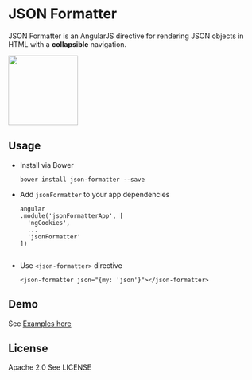 # JSON Formatter
JSON Formatter is an AngularJS directive for rendering JSON objects in HTML with a **collapsible** navigation.

<img src="https://raw.githubusercontent.com/mohsen1/json-formatter/gh-pages/app/images/screenshot.png" style="width: 140px;">

## Usage

* Install via Bower
  ```
  bower install json-formatter --save
  ```
* Add `jsonFormatter` to your app dependencies
  ```
  angular
  .module('jsonFormatterApp', [
    'ngCookies',
    ...
    'jsonFormatter'
  ])
    
  ```
* Use `<json-formatter>` directive
 
  ```
  <json-formatter json="{my: 'json'}"></json-formatter>
  ```

## Demo
See [Examples here]() 


## License

Apache 2.0
See LICENSE 

